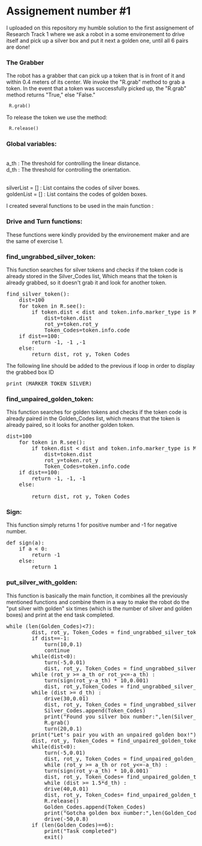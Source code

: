 Assignement number #1
=================

I uploaded on this repository my humble solution to the first assignement of Research Track 1 where we ask a robot in a some environement to drive itself and pick up a silver box and put it next a golden one, until all 6 pairs are done!

### The Grabber

The robot has a grabber that can pick up a token that is in front of it and within 0.4 meters of its center. We invoke the "R.grab" method to grab a token. In the event that a token was successfully picked up, the "R.grab" method returns "True," else "False."

```python
 R.grab()
```
To release the token we use the method:

```python
 R.release()
```

### Global variables:

<br>a_th : The threshold for controlling the linear distance. </br>
d_th : The threshold for controlling the orientation.

<br> silverList = [] : List contains the codes of silver boxes.</br>
goldenList = [] : List contains the codes of golden boxes.	

I created several functions to be used in the main function :

### Drive and Turn functions:

These functions were kindly provided by the environement maker and are the same of exercise 1.

### find_ungrabbed_silver_token:

This function searches for silver tokens and checks if the token code is already stored in the Silver_Codes list, Which means that the token is already grabbed, so it doesn't grab it and look for another token.
<pre>
find_silver_token():
 	dist=100
	for token in R.see(): 
		if token.dist < dist and token.info.marker_type is MARKER_TOKEN_SILVER and token.info.code not in Silver_Codes:
			dist=token.dist
			rot_y=token.rot_y
			Token_Codes=token.info.code
	if dist==100:
		return -1, -1 ,-1
	else:    
		return dist, rot_y, Token_Codes
</pre>

The following line should be added to the previous if loop in order to display the grabbed box ID
<pre>
print (MARKER_TOKEN_SILVER)
</pre>

### find_unpaired_golden_token:

This function searches for golden tokens and checks if the token code is already paired in the Golden_Codes list, which means that the token is already paired, so it looks for another golden token.
<pre>
dist=100
	for token in R.see(): 
		if token.dist < dist and token.info.marker_type is MARKER_TOKEN_GOLD and token.info.code not in Golden_Codes:
			dist=token.dist
			rot_y=token.rot_y
			Token_Codes=token.info.code
	if dist==100:
		return -1, -1, -1
	else:
		
		return dist, rot_y, Token_Codes
</pre>

### Sign:

This function simply returns 1 for positive number and -1 for negative number.
<pre>
def sign(a):
	if a < 0:
		return -1
	else:
		return 1
</pre>

### put_silver_with_golden:

This function is basically the main function, it combines all the previously mentioned functions and combine them in a way to make the robot do the "put silver with golden" six times (which is the number of silver and golden boxes) and print at the end task completed. 
<pre>
while (len(Golden_Codes)<7):
		dist, rot_y, Token_Codes = find_ungrabbed_silver_token() 
		if dist==-1:
		    turn(10,0.1)
		    continue
		while(dist<0):   
			turn(-5,0.01)
			dist, rot_y, Token_Codes = find_ungrabbed_silver_token()
		while (rot_y >= a_th or rot_y<=-a_th) : 
			turn(sign(rot_y-a_th) * 10,0.001) 
			dist, rot_y,Token_Codes = find_ungrabbed_silver_token()
		while (dist >= d_th) : 
			drive(30,0.01)
			dist, rot_y, Token_Codes = find_ungrabbed_silver_token()
	    	Silver_Codes.append(Token_Codes)
	    	print("Found you silver box number:",len(Silver_Codes))
	    	R.grab()
	    	turn(20,0.1)
		print("Let's pair you with an unpaired golden box!")
		dist, rot_y, Token_Codes = find_unpaired_golden_token()
		while(dist<0):
			turn(-5,0.01)
			dist, rot_y, Token_Codes = find_unpaired_golden_token()
	    	while (rot_y >= a_th or rot_y<=-a_th) :
			turn(sign(rot_y-a_th) * 10,0.001)
			dist, rot_y, Token_Codes= find_unpaired_golden_token()
	    	while (dist >= 1.5*d_th) :
			drive(40,0.01)
			dist, rot_y, Token_Codes= find_unpaired_golden_token()
	    	R.release()
	    	Golden_Codes.append(Token_Codes)
	    	print("Gotcha golden box number:",len(Golden_Codes))
	    	drive(-50,0.8)
		if (len(Golden_Codes)==6):
			print("Task completed")
			exit() 
</pre>

